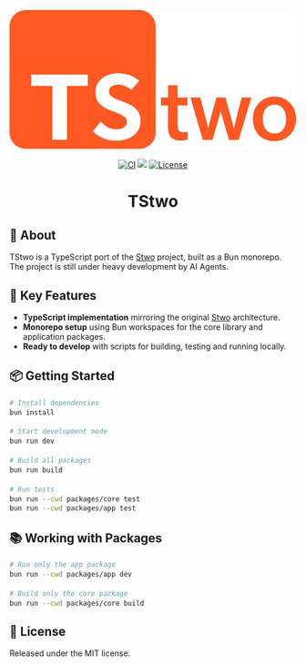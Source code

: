 <div align="center">

![TStwo](./public/images/tstwo.png)

<a href="https://github.com/teddyjfpender/tstwo/actions/workflows/ci.yml"><img alt="CI" src="https://img.shields.io/github/actions/workflow/status/teddyjfpender/tstwo/ci.yml?style=for-the-badge" height="30"></a>
<a href="https://codecov.io/gh/teddyjfpender/tstwo"><img src="https://img.shields.io/codecov/c/github/teddyjfpender/tstwo?style=for-the-badge&logo=codecov" height="30"/></a>
<a href="https://opensource.org/licenses/MIT"><img src="https://img.shields.io/github/license/teddyjfpender/tstwo.svg?style=for-the-badge" alt="License" height="30"></a>
</div>

<div align="center">
  <h1>TStwo</h1>
</div>

## 🌟 About

TStwo is a TypeScript port of the [Stwo](https://github.com/starkware-libs/stwo) project, built as a Bun monorepo. The project is still under heavy development by AI Agents.

## 🚀 Key Features

- **TypeScript implementation** mirroring the original [Stwo](https://github.com/starkware-libs/stwo) architecture.
- **Monorepo setup** using Bun workspaces for the core library and application packages.
- **Ready to develop** with scripts for building, testing and running locally.

## 📦 Getting Started

```bash
# Install dependencies
bun install

# Start development mode
bun run dev

# Build all packages
bun run build

# Run tests
bun run --cwd packages/core test
bun run --cwd packages/app test
```

## 📚 Working with Packages

```bash
# Run only the app package
bun run --cwd packages/app dev

# Build only the core package
bun run --cwd packages/core build
```

## 📜 License

Released under the MIT license.

